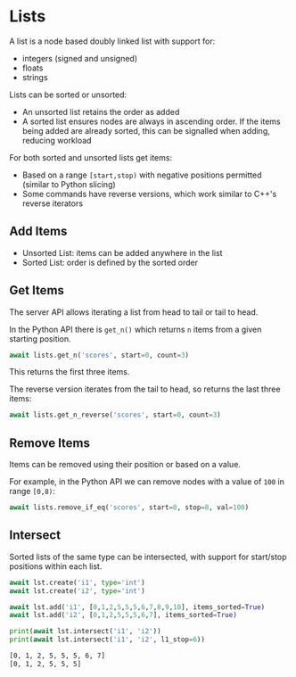 # Lists

A list is a node based doubly linked list with support for:

- integers (signed and unsigned)
- floats
- strings


Lists can be sorted or unsorted: 

- An unsorted list retains the order as added
- A sorted list ensures nodes are always in ascending order. If the items being added are already sorted, this can be signalled when adding, reducing workload 

For both sorted and unsorted lists get items:

- Based on a range `[start,stop)` with negative positions permitted (similar to Python slicing)
- Some commands have reverse versions, which work similar to C++'s reverse iterators


## Add Items

- Unsorted List: items can be added anywhere in the list
- Sorted List: order is defined by the sorted order


## Get Items
The server API allows iterating a list from head to tail or tail to head.

In the Python API there is `get_n()` which returns `n` items from a given starting position.

```py
await lists.get_n('scores', start=0, count=3)
```

This returns the first three items.

The reverse version iterates from the tail to head, so returns the last three items:

```py
await lists.get_n_reverse('scores', start=0, count=3)
```

## Remove Items
Items can be removed using their position or based on a value.

For example, in the Python API we can remove nodes with a value of `100` in range `[0,8)`:

```py
await lists.remove_if_eq('scores', start=0, stop=8, val=100)
```


## Intersect
Sorted lists of the same type can be intersected, with support for start/stop positions within each list.


```py
await lst.create('i1', type='int')
await lst.create('i2', type='int')

await lst.add('i1', [0,1,2,5,5,5,6,7,8,9,10], items_sorted=True)
await lst.add('i2', [0,1,2,5,5,5,6,7], items_sorted=True)

print(await lst.intersect('i1', 'i2'))
print(await lst.intersect('i1', 'i2', l1_stop=6))
```

```sh title='Output'
[0, 1, 2, 5, 5, 5, 6, 7]
[0, 1, 2, 5, 5, 5]
```